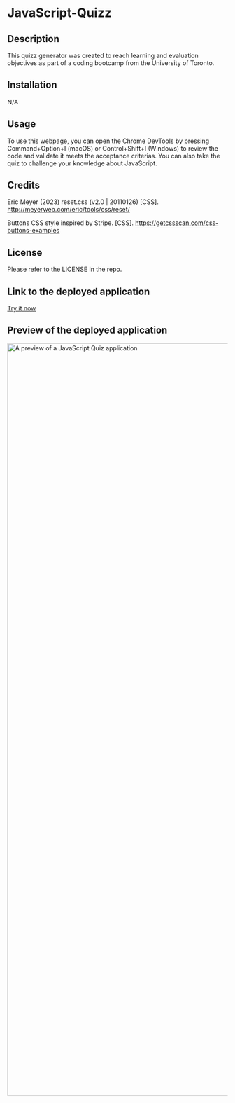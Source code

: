 # JavaScript-Quizz


## Description

This quizz generator was created to reach learning and evaluation objectives as part of a coding bootcamp from the University of Toronto.

## Installation

N/A

## Usage

To use this webpage, you can open the Chrome DevTools by pressing Command+Option+I (macOS) or Control+Shift+I (Windows) to review the code and validate it meets the acceptance criterias. You can also take the quiz to challenge your knowledge about JavaScript.

## Credits

Eric Meyer (2023) reset.css (v2.0 | 20110126) [CSS].  http://meyerweb.com/eric/tools/css/reset/ 

Buttons CSS style inspired by Stripe. [CSS].  https://getcssscan.com/css-buttons-examples

## License

Please refer to the LICENSE in the repo.

## Link to the deployed application

[Try it now](https://jidets.github.io/JavaScript-Quizz/)

## Preview of the deployed application

<img width="1718" alt="A preview of a JavaScript Quiz application" src="https://github.com/JideTS/JavaScript-Quizz/assets/20988563/158811ff-8392-48e0-8e95-10ff6b460d2b">
